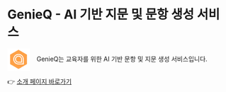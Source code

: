 # GenieQ - AI 기반 지문 및 문항 생성 서비스

<p>
  <img src="./파비콘.png" width="50" style="vertical-align: middle; margin-right: 12px;" />
  GenieQ는 교육자를 위한 AI 기반 문항 및 지문 생성 서비스입니다.
</p>

<p>
  👉 <a href="http://43.202.6.90/team/genius/kwanghoon">소개 페이지 바로가기</a>
</p>



